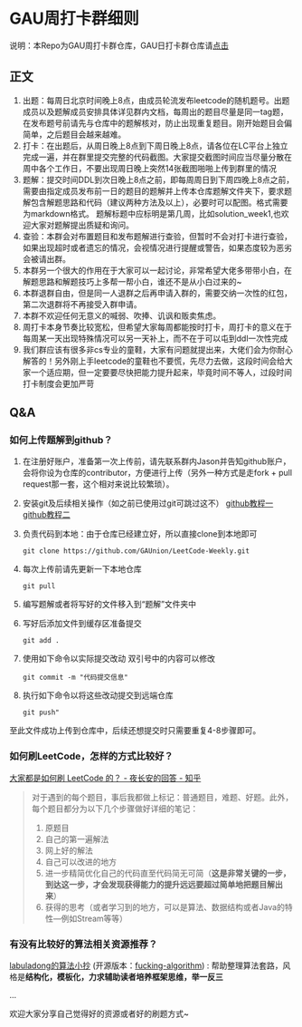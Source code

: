 # GAU周打卡群细则

说明：本Repo为GAU周打卡群仓库，GAU日打卡群仓库请[点击](https://github.com/GAUnion/LeetCode-Daily)

## 正文

1. 出题：每周日北京时间晚上8点，由成员轮流发布leetcode的随机题号。出题成员以及题解成员安排具体详见群内文档，每周出的题目尽量是同一tag题，在发布题号前请先与仓库中的题解核对，防止出现重复题目。刚开始题目会偏简单，之后题目会越来越难。
2. 打卡：在出题后，从周日晚上8点到下周日晚上8点，请各位在LC平台上独立完成一遍，并在群里提交完整的代码截图。大家提交截图时间应当尽量分散在周中各个工作日，不要出现周日晚上突然14张截图啪啪上传到群里的情况
3. 题解：提交时间DDL到次日晚上8点之前，即每周周日到下周四晚上8点之前，需要由指定成员发布前一日的题目的题解并上传本仓库题解文件夹下，要求题解包含解题思路和代码（建议两种方法及以上），必要时可以配图。格式需要为markdown格式。 题解标题中应标明是第几周，比如solution_week1,也欢迎大家对题解提出质疑和询问。
4. 查验：本群会对布置题目和发布题解进行查验，但暂时不会对打卡进行查验，如果出现超时或者遗忘的情况，会视情况进行提醒或警告，如果态度较为恶劣会被请出群。
5. 本群另一个很大的作用在于大家可以一起讨论，非常希望大佬多带带小白，在解题思路和解题技巧上多帮一帮小白，谁还不是从小白过来的~
6. 本群退群自由，但是同一人退群之后再申请入群的，需要交纳一次性的红包，第二次退群将不再接受入群申请。
7. 本群不欢迎任何无意义的喊弱、吹捧、讥讽和贩卖焦虑。
8. 周打卡本身节奏比较宽松，但希望大家每周都能按时打卡，周打卡的意义在于每周某一天出现特殊情况可以另一天补上，而不在于可以屯到ddl一次性完成
9. 我们群应该有很多非cs专业的童鞋，大家有问题就提出来，大佬们会为你耐心解答的！另外刚上手leetcode的童鞋也不要慌，先尽力去做，这段时间会给大家一个适应期，但一定要要尽快把能力提升起来，毕竟时间不等人，过段时间打卡制度会更加严苛

## Q&A

### 如何上传题解到github？

1. 在注册好账户，准备第一次上传前，请先联系群内Jason并告知github账户，会将你设为仓库的contributor，方便进行上传（另外一种方式是走fork + pull request那一套，这个相对来说比较繁琐）。

2. 安装git及后续相关操作（如之前已使用过git可跳过这不） [github教程一](<https://blog.csdn.net/qq_35246620/article/details/66973794>) [github教程二](<https://www.runoob.com/w3cnote/git-guide.html>)

3. 负责代码到本地：由于仓库已经建立好，所以直接clone到本地即可
       
   `git clone https://github.com/GAUnion/LeetCode-Weekly.git` 

4. 每次上传前请先更新一下本地仓库 

   `git pull` 

5. 编写题解或者将写好的文件移入到“题解”文件夹中

6. 写好后添加文件到缓存区准备提交

   `git add .`

7. 使用如下命令以实际提交改动 双引号中的内容可以修改

   `git commit -m "代码提交信息"`

8. 执行如下命令以将这些改动提交到远端仓库

   `git push"`

至此文件成功上传到仓库中，后续还想提交时只需要重复4-8步骤即可。

### 如何刷LeetCode，怎样的方式比较好？

[大家都是如何刷 LeetCode 的？ - 夜长安的回答 - 知乎](https://www.zhihu.com/question/280279208/answer/553161466)

> 对于遇到的每个题目，事后我都做上标记：普通题目，难题、好题。此外，每个题目都分为以下几个步骤做好详细的笔记：
>
> 1. 原题目
> 2. 自己的第一遍解法
> 3. 网上好的解法
> 4. 自己可以改进的地方
> 5. 进一步精简优化自己的代码直至代码简无可简（**这是非常关键的一步，到达这一步，才会发现获得能力的提升远远要超过简单地把题目解出来**）
> 6. 获得的思考（或者学习到的地方，可以是算法、数据结构或者Java的特性—例如Stream等等）

### 有没有比较好的算法相关资源推荐？

[labuladong的算法小抄](<https://labuladong.gitbook.io/algo/>) (开源版本：[fucking-algorithm](https://github.com/labuladong/fucking-algorithm)) : 帮助整理算法套路，风格是**结构化，模板化，力求辅助读者培养框架思维，举一反三**

...

欢迎大家分享自己觉得好的资源或者好的刷题方式~ 
